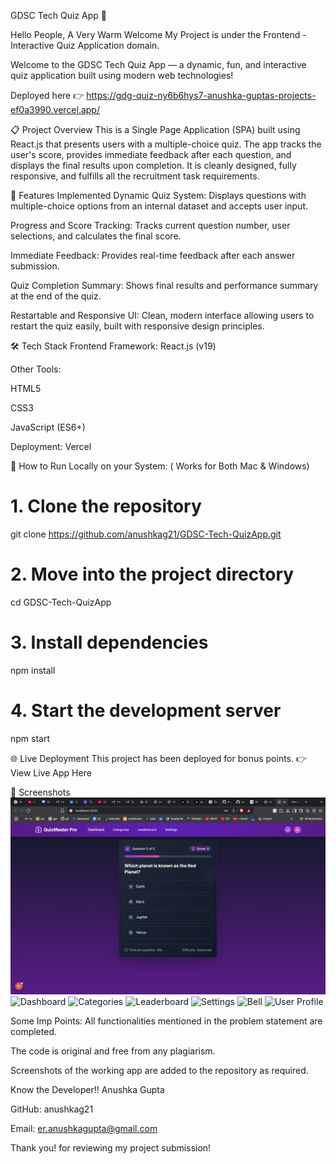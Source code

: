 GDSC Tech Quiz App 🎯

Hello People, A Very Warm Welcome My Project is  under the Frontend - Interactive Quiz Application domain.

Welcome to the GDSC Tech Quiz App — a dynamic, fun, and interactive quiz application built using modern web technologies!

Deployed here 👉 https://gdg-quiz-ny6b6hys7-anushka-guptas-projects-ef0a3990.vercel.app/

📋 Project Overview
This is a Single Page Application (SPA) built using React.js that presents users with a multiple-choice quiz. The app tracks the user's score, provides immediate feedback after each question, and displays the final results upon completion. It is cleanly designed, fully responsive, and fulfills all the recruitment task requirements.

🚀 Features Implemented
Dynamic Quiz System: Displays questions with multiple-choice options from an internal dataset and accepts user input.

Progress and Score Tracking: Tracks current question number, user selections, and calculates the final score.

Immediate Feedback: Provides real-time feedback after each answer submission.

Quiz Completion Summary: Shows final results and performance summary at the end of the quiz.

Restartable and Responsive UI: Clean, modern interface allowing users to restart the quiz easily, built with responsive design principles.

🛠️ Tech Stack
Frontend Framework: React.js (v19)

Other Tools:

HTML5

CSS3

JavaScript (ES6+)

Deployment: Vercel

📂 How to Run Locally on your System: ( Works for Both Mac & Windows)

# 1. Clone the repository
git clone https://github.com/anushkag21/GDSC-Tech-QuizApp.git

# 2. Move into the project directory
cd GDSC-Tech-QuizApp

# 3. Install dependencies
npm install

# 4. Start the development server
npm start

🌐 Live Deployment
This project has been deployed for bonus points.
👉 View Live App Here

📸 Screenshots
![Home Page](assets/readme1.jpg)
![Dashboard](assets/readme2.jpg)
![Categories](assets/readme3.jpg)
![Leaderboard](assets/readme4.jpg)
![Settings](assets/readme5.jpg)
![Bell](assets/readme6.jpg)
![User Profile](assets/readme6.jpg)

Some Imp Points:
All functionalities mentioned in the problem statement are completed.

The code is original and free from any plagiarism.

Screenshots of the working app are added to the repository as required.


Know the Developer!!
Anushka Gupta

GitHub: anushkag21

Email: er.anushkagupta@gmail.com

Thank you! for reviewing my project submission!
